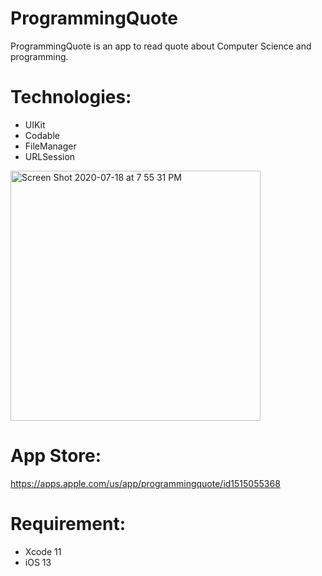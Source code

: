 # ProgrammingQuote
ProgrammingQuote is an app to read quote about Computer Science and programming.

# Technologies:

- UIKit
- Codable 
- FileManager
- URLSession

<img width="400" alt="Screen Shot 2020-07-18 at 7 55 31 PM" src="https://user-images.githubusercontent.com/50033125/110611422-32411600-815d-11eb-9c3d-a45ce241dbe5.png">

# App Store: 

https://apps.apple.com/us/app/programmingquote/id1515055368

# Requirement: 

- Xcode 11 
- iOS 13
